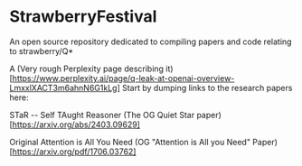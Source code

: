 # StrawberryFestival
An open source repository dedicated to compiling papers and code relating to strawberry/Q*

A (Very rough Perplexity page describing it)[https://www.perplexity.ai/page/q-leak-at-openai-overview-LmxxlXACT3m6ahnN6G1kLg]
Start by dumping links to the research papers here:

STaR -- Self TAught Reasoner
(The OG Quiet Star paper)[https://arxiv.org/abs/2403.09629]







Original Attention is All You Need
(OG "Attention is All you Need" Paper)[https://arxiv.org/pdf/1706.03762]
